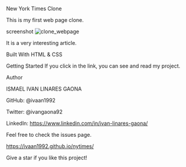 New York Times Clone

This is my first web page clone.

screenshot
![clone_webpage](https://user-images.githubusercontent.com/73128809/112700154-1f179100-8e53-11eb-84ff-b838f269f7f6.png)


It is a very interesting article. 

Built With
HTML & CSS


Getting Started
If you click in the link, you can see and read my project.


Author

ISMAEL IVAN LINARES GAONA

GitHub: @ivaan1992

Twitter: @ivangaona92

LinkedIn: https://www.linkedin.com/in/ivan-linares-gaona/


Feel free to check the issues page.

https://ivaan1992.github.io/nytimes/


Give a star if you like this project!
